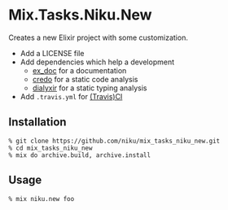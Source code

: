 # Mix.Tasks.Niku.New

Creates a new Elixir project with some customization.

- Add a LICENSE file
- Add dependencies which help a development
  - [ex_doc](https://github.com/elixir-lang/ex_doc) for a documentation
  - [credo](https://github.com/rrrene/credo) for a static code analysis
  - [dialyxir](https://github.com/jeremyjh/dialyxir) for a static typing analysis
- Add `.travis.yml` for [(Travis)CI](https://docs.travis-ci.com/)

## Installation

```
% git clone https://github.com/niku/mix_tasks_niku_new.git
% cd mix_tasks_niku_new
% mix do archive.build, archive.install
```

## Usage

```
% mix niku.new foo
```
